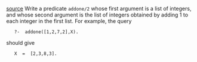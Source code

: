 [source](http://www.learnprolognow.org/lpnpage.php?pagetype=html&pageid=lpn-htmlse22)
Write a predicate `addone/2` whose first argument is a list of integers, and whose second argument is the list of integers obtained by adding 1 to each integer in the first list. For example, the query
```
   ?-  addone([1,2,7,2],X).
```
should give
```
   X  =  [2,3,8,3].
```

